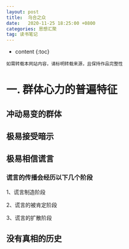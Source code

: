 ```yaml
---
layout: post
title:  乌合之众
date:   2020-11-25 18:25:00 +0800
categories: 思想汇聚
tag: 读书笔记
---
```


* content
{:toc}


`如需转载本网站内容，请标明转载来源，且保持作品完整性`



#  一. 群体心力的普遍特征 #

## 冲动易变的群体

## 极易接受暗示

## 极易相信谎言

### 谎言的传播会经历以下几个阶段

1、谎言制造阶段

2、谎言的被肯定阶段

3、谎言的扩散阶段

## 没有真相的历史
